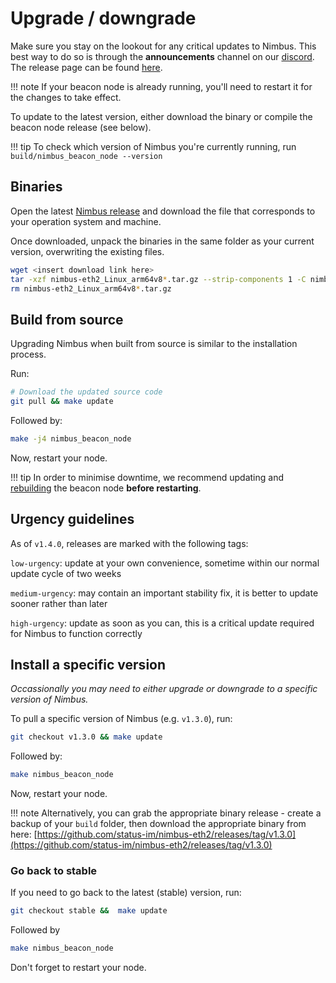 # Upgrade / downgrade

Make sure you stay on the lookout for any critical updates to Nimbus. This best way to do so is through the **announcements** channel on our [discord](https://discord.com/invite/XRxWahP). The release page can be found [here](https://github.com/status-im/nimbus-eth2/releases/).

!!! note
    If your beacon node is already running, you'll need to restart it for the changes to take effect.

To update to the latest version, either download the binary or compile the beacon node release (see below).

!!! tip
    To check which version of Nimbus you're currently running, run `build/nimbus_beacon_node --version`

## Binaries

Open the latest [Nimbus release](https://github.com/status-im/nimbus-eth2/releases/latest) and download the file that corresponds to your operation system and machine.

Once downloaded, unpack the binaries in the same folder as your current version, overwriting the existing files.

```sh
wget <insert download link here>
tar -xzf nimbus-eth2_Linux_arm64v8*.tar.gz --strip-components 1 -C nimbus-eth2
rm nimbus-eth2_Linux_arm64v8*.tar.gz
```

## Build from source

Upgrading Nimbus when built from source is similar to the installation process.

Run:

```sh
# Download the updated source code
git pull && make update
```

Followed by:

```sh
make -j4 nimbus_beacon_node
```

Now, restart your node.

!!! tip
    In order to minimise downtime, we recommend updating and [rebuilding](./build.md) the beacon node **before restarting**.

## Urgency guidelines

As of `v1.4.0`, releases are marked with the following tags:

`low-urgency`: update at your own convenience, sometime within our normal update cycle of two weeks

`medium-urgency`: may contain an important stability fix, it is better to update sooner rather than later

`high-urgency`: update as soon as you can, this is a critical update required for Nimbus to function correctly


## Install a specific version

*Occassionally you may need to either upgrade or downgrade to a specific version of Nimbus.*

To pull a specific version of Nimbus (e.g. `v1.3.0`), run:
```sh
git checkout v1.3.0 && make update
```

Followed by:

```sh
make nimbus_beacon_node
```

Now, restart your node.

!!! note
    Alternatively, you can grab the appropriate binary release - create a backup of your `build` folder, then download the appropriate binary from here: [https://github.com/status-im/nimbus-eth2/releases/tag/v1.3.0](https://github.com/status-im/nimbus-eth2/releases/tag/v1.3.0)

### Go back to stable

If you need to go back to the latest (stable) version, run:
```sh
git checkout stable &&  make update
```

Followed by

```sh
make nimbus_beacon_node
```

Don't forget to restart your node.

